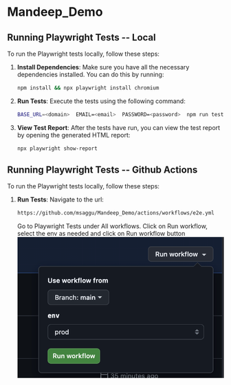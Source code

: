 # Mandeep_Demo

## Running Playwright Tests -- Local 

To run the Playwright tests locally, follow these steps:

1. **Install Dependencies**:
    Make sure you have all the necessary dependencies installed. You can do this by running:
    ```sh
    npm install && npx playwright install chromium 
    ```

2. **Run Tests**:
    Execute the tests using the following command:
    ```sh
    BASE_URL=<domain>  EMAIL=<email>  PASSWORD=<password>  npm run test
    ```

3. **View Test Report**:
    After the tests have run, you can view the test report by opening the generated HTML report:
    ```sh
    npx playwright show-report
    ```

## Running Playwright Tests -- Github Actions

To run the Playwright tests locally, follow these steps:

1. **Run Tests**:
    Navigate to the url: 
    ```sh
    https://github.com/msaggu/Mandeep_Demo/actions/workflows/e2e.yml
    ``` 

    Go to Playwright Tests under All workflows.
    Click on Run workflow, select the env as needed and click on Run workflow button
    ![alt text](image-1.png)



